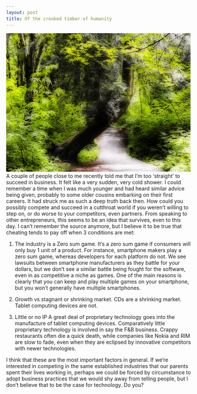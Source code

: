 ```yaml
---
layout: post
title: Of the crooked timber of humanity
---
```

![Crooked Timber](/images/crooked-timber-photo.jpg)
A couple of people close to me recently told me that I’m too ‘straight’ to succeed in business. It felt like a very sudden, very cold shower. I could remember a time when I was much younger and had heard similar advice being given, probably to some older cousins embarking on their first careers. It had struck me as such a deep truth back then. How could you possibly compete and succeed in a cutthroat world if you weren’t willing to step on, or do worse to your competitors, even partners. From speaking to other entrepreneurs, this seems to be an idea that survives, even to this day. I can’t remember the source anymore, but I believe it to be true that cheating tends to pay off when 3 conditions are met:			

1. The industry is a Zero sum game. It’s a zero sum game if consumers will only buy 1 unit of a product. For instance, smartphone makers play a zero sum game, whereas developers for each platform do not. We see lawsuits between smartphone manufacturers as they battle for your dollars, but we don’t see a similar battle being fought for the software, even in as competitive a niche as games. One of the main reasons is clearly that you can keep and play multiple games on your smartphone, but you won’t generally have multiple smartphones.

2. Growth vs stagnant or shrinking market. CDs are a shrinking market. Tablet computing devices are not.

3. Little or no IP A great deal of proprietary technology goes into the manufacture of tablet computing devices. Comparatively little proprietary technology is involved in say the F&B business. Crappy restaurants often die a quick death, while companies like Nokia and RIM are slow to fade, even when they are eclipsed by innovative competitors with newer technologies.			

I think that these are the most important factors in general. If we’re interested in competing in the same established industries that our parents spent their lives working in, perhaps we could be forced by circumstance to adopt business practices that we would shy away from telling people, but I don’t believe that to be the case for technology. Do you?
